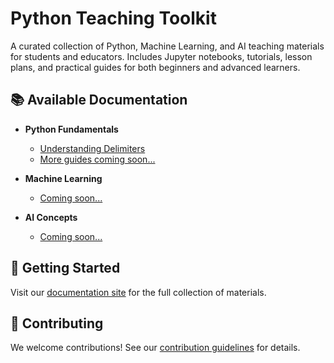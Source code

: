 # Python Teaching Toolkit

A curated collection of Python, Machine Learning, and AI teaching materials for students and educators. Includes Jupyter notebooks, tutorials, lesson plans, and practical guides for both beginners and advanced learners.

## 📚 Available Documentation

- **Python Fundamentals**
  - [Understanding Delimiters](docs/python/fundamentals/delimiters/delimiters.md)
  - [More guides coming soon...]()

- **Machine Learning**
  - [Coming soon...]()

- **AI Concepts**
  - [Coming soon...]()

## 🚀 Getting Started

Visit our [documentation site](https://lwgray.github.io/python-teaching-toolkit) for the full collection of materials.

## 🤝 Contributing

We welcome contributions! See our [contribution guidelines](CONTRIBUTING.md) for details.
